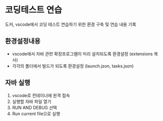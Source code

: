 # 코딩테스트 연습
도커, vscode에서 코딩 테스트 연습하기 위한 환경 구축 및 연습 내용 기록

## 환경설정내용
- vscode에서 자바 관련 확장프로그램이 미리 설치되도록 환경설정 (extensions 복사)
- 각각의 폴더에서 빌드가 되도록 환경설정 (launch.json, tasks.json)

## 자바 실행
1. vscode로 컨테이너에 원격 접속
2. 실행할 자바 파일 열기
3. RUN AND DEBUG 선택
4. Run current file으로 실행
